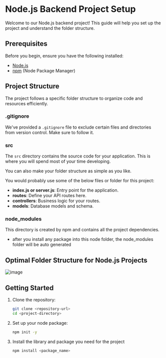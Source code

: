 # Node.js Backend Project Setup

Welcome to our Node.js backend project! This guide will help you set up the project and understand the folder structure.

## Prerequisites

Before you begin, ensure you have the following installed:

- [Node.js](https://nodejs.org/)
- [npm](https://www.npmjs.com/) (Node Package Manager)

## Project Structure

The project follows a specific folder structure to organize code and resources efficiently.

### .gitignore

We've provided a `.gitignore` file to exclude certain files and directories from version control. Make sure to follow it.

### src

The `src` directory contains the source code for your application. This is where you will spend most of your time developing.

You can also make your folder structure as simple as you like.

You would probably use some of the below files or folder for this project:

- **index.js or server.js**: Entry point for the application.
- **routes**: Define your API routes here.
- **controllers**: Business logic for your routes.
- **models**: Database models and schema.

### node_modules

This directory is created by npm and contains all the project dependencies.

- after you install any package into this node folder, the node_modules folder will be auto generated

## Optimal Folder Structure for Node.js Projects

![image](https://github.com/Mission-Ready/Mission-X-backend-template/assets/111402381/dbba0e5d-efda-4a04-bb72-1e129970a088)


## Getting Started

1. Clone the repository:

   ```bash
   git clone <repository-url>
   cd <project-directory>
   ```

2. Set up your node package:
   ```bash
   npm init -y
   ```
3. Install the library and package you need for the project
   ```bash
   npm install <package_name>
   ```
